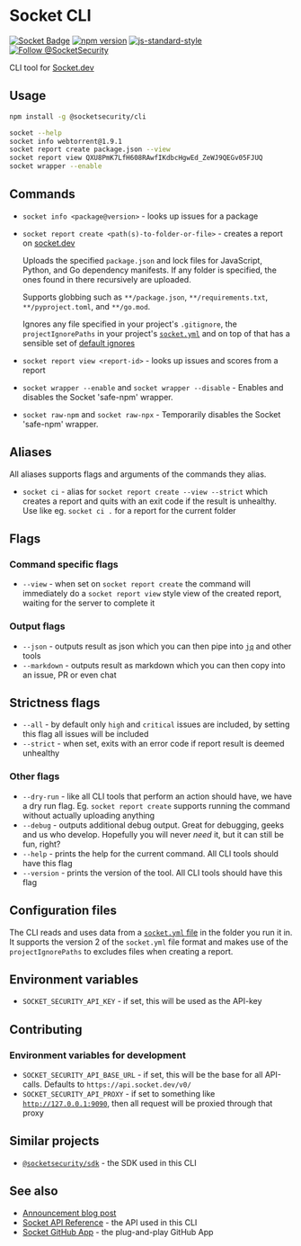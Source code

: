# Socket CLI

[![Socket Badge](https://socket.dev/api/badge/npm/package/@socketsecurity/cli)](https://socket.dev/npm/package/@socketsecurity/cli)
[![npm version](https://img.shields.io/npm/v/@socketsecurity/cli.svg?style=flat)](https://www.npmjs.com/package/@socketsecurity/cli)
[![js-standard-style](https://img.shields.io/badge/code%20style-standard-brightgreen.svg)](https://github.com/SocketDev/eslint-config)
[![Follow @SocketSecurity](https://img.shields.io/twitter/follow/SocketSecurity?style=social)](https://twitter.com/SocketSecurity)

CLI tool for [Socket.dev](https://socket.dev/)

## Usage

```bash
npm install -g @socketsecurity/cli
```

```bash
socket --help
socket info webtorrent@1.9.1
socket report create package.json --view
socket report view QXU8PmK7LfH608RAwfIKdbcHgwEd_ZeWJ9QEGv05FJUQ
socket wrapper --enable
```

## Commands

- `socket info <package@version>` - looks up issues for a package

- `socket report create <path(s)-to-folder-or-file>` - creates a report on [socket.dev](https://socket.dev/)

  Uploads the specified `package.json` and lock files for JavaScript, Python, and Go dependency manifests.
  If any folder is specified, the ones found in there recursively are uploaded.

  Supports globbing such as `**/package.json`, `**/requirements.txt`, `**/pyproject.toml`, and `**/go.mod`.

  Ignores any file specified in your project's `.gitignore`, the `projectIgnorePaths` in your project's [`socket.yml`](https://docs.socket.dev/docs/socket-yml) and on top of that has a sensible set of [default ignores](https://www.npmjs.com/package/ignore-by-default)

- `socket report view <report-id>` - looks up issues and scores from a report

- `socket wrapper --enable` and `socket wrapper --disable` - Enables and disables the Socket 'safe-npm' wrapper.

- `socket raw-npm` and `socket raw-npx` - Temporarily disables the Socket 'safe-npm' wrapper.

## Aliases

All aliases supports flags and arguments of the commands they alias.

- `socket ci` - alias for `socket report create --view --strict` which creates a report and quits with an exit code if the result is unhealthy. Use like eg. `socket ci .` for a report for the current folder

## Flags

### Command specific flags

- `--view` - when set on `socket report create` the command will immediately do a `socket report view` style view of the created report, waiting for the server to complete it

### Output flags

- `--json` - outputs result as json which you can then pipe into [`jq`](https://stedolan.github.io/jq/) and other tools
- `--markdown` - outputs result as markdown which you can then copy into an issue, PR or even chat

## Strictness flags

- `--all` - by default only `high` and `critical` issues are included, by setting this flag all issues will be included
- `--strict` - when set, exits with an error code if report result is deemed unhealthy

### Other flags

- `--dry-run` - like all CLI tools that perform an action should have, we have a dry run flag. Eg. `socket report create` supports running the command without actually uploading anything
- `--debug` - outputs additional debug output. Great for debugging, geeks and us who develop. Hopefully you will never _need_ it, but it can still be fun, right?
- `--help` - prints the help for the current command. All CLI tools should have this flag
- `--version` - prints the version of the tool. All CLI tools should have this flag

## Configuration files

The CLI reads and uses data from a [`socket.yml` file](https://docs.socket.dev/docs/socket-yml) in the folder you run it in. It supports the version 2 of the `socket.yml` file format and makes use of the `projectIgnorePaths` to excludes files when creating a report.

## Environment variables

- `SOCKET_SECURITY_API_KEY` - if set, this will be used as the API-key

## Contributing

### Environment variables for development

- `SOCKET_SECURITY_API_BASE_URL` - if set, this will be the base for all API-calls. Defaults to `https://api.socket.dev/v0/`
- `SOCKET_SECURITY_API_PROXY` - if set to something like [`http://127.0.0.1:9090`](https://docs.proxyman.io/troubleshooting/couldnt-see-any-requests-from-3rd-party-network-libraries), then all request will be proxied through that proxy

## Similar projects

- [`@socketsecurity/sdk`](https://github.com/SocketDev/socket-sdk-js) - the SDK used in this CLI

## See also

- [Announcement blog post](https://socket.dev/blog/announcing-socket-cli-preview)
- [Socket API Reference](https://docs.socket.dev/reference) - the API used in this CLI
- [Socket GitHub App](https://github.com/apps/socket-security) - the plug-and-play GitHub App
